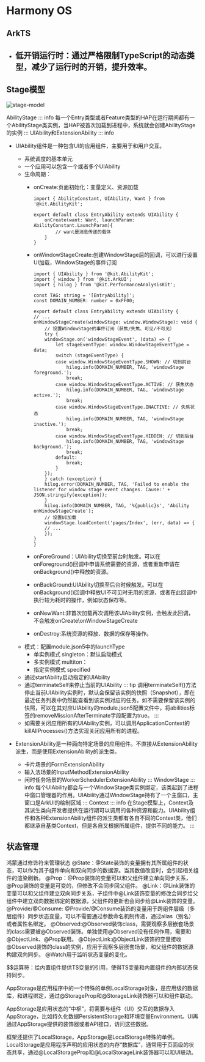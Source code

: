 # Harmony OS

## ArkTS
- 低开销运行时：通过严格限制TypeScript的动态类型，减少了运行时的开销，提升效率。
  - 

## Stage模型
![stage-model](../../../static/images/harmony/Stage-model.png)

AbilityStage
::: info 
每一个Entry类型或者Feature类型的HAP在运行期间都有一个AbilityStage类实例，当HAP被首次加载到进程中，系统就会创建AbilityStage的实例
:::
UIAbility和ExtensionAbility
::: info 
- UIAbility组件是一种包含UI的应用组件，主要用于和用户交互。
  - 系统调度的基本单元
  - 一个应用可以包含一个或者多个UIAbility
  - 生命周期：
    - onCreate:页面初始化：变量定义、资源加载
        ```ets
        import { AbilityConstant, UIAbility, Want } from '@kit.AbilityKit';

        export default class EntryAbility extends UIAbility {
            onCreate(want: Want, launchParam: AbilityConstant.LaunchParam){
                // want是消息传递的载体
            }
        }
        ```
    - onWindowStageCreate:创建WindowStage后的回调，可以进行设置UI加载，WindowStage的事件订阅
        ```ets
        import { UIAbility } from '@kit.AbilityKit';
        import { window } from '@kit.ArkUI';
        import { hilog } from '@kit.PerformanceAnalysisKit';

        const TAG: string = '[EntryAbility]';
        const DOMAIN_NUMBER: number = 0xFF00;

        export default class EntryAbility extends UIAbility {
        // ...
        onWindowStageCreate(windowStage: window.WindowStage): void {
            // 设置WindowStage的事件订阅（获焦/失焦、可见/不可见）
            try {
            windowStage.on('windowStageEvent', (data) => {
                let stageEventType: window.WindowStageEventType = data;
                switch (stageEventType) {
                case window.WindowStageEventType.SHOWN: // 切到前台
                    hilog.info(DOMAIN_NUMBER, TAG, 'windowStage foreground.');
                    break;
                case window.WindowStageEventType.ACTIVE: // 获焦状态
                    hilog.info(DOMAIN_NUMBER, TAG, 'windowStage active.');
                    break;
                case window.WindowStageEventType.INACTIVE: // 失焦状态
                    hilog.info(DOMAIN_NUMBER, TAG, 'windowStage inactive.');
                    break;
                case window.WindowStageEventType.HIDDEN: // 切到后台
                    hilog.info(DOMAIN_NUMBER, TAG, 'windowStage background.');
                    break;
                default:
                    break;
                }
            });
            } catch (exception) {
            hilog.error(DOMAIN_NUMBER, TAG, 'Failed to enable the listener for window stage event changes. Cause:' + JSON.stringify(exception));
            }
            hilog.info(DOMAIN_NUMBER, TAG, '%{public}s', 'Ability onWindowStageCreate');
            // 设置UI加载
            windowStage.loadContent('pages/Index', (err, data) => {
            // ...
            });
        }
        }
        ```
        
    - onForeGround：UIAbility切换至前台时触发。可以在onForeground()回调中申请系统需要的资源，或者重新申请在onBackground()中释放的资源。
    - onBackGround:UIAbility切换至后台时候触发。可以在onBackground()回调中释放UI不可见时无用的资源，或者在此回调中执行较为耗时的操作，例如状态保存等。
    - onNewWant:非首次加载再次调用该UIAbility实例，会触发此回调，不会触发onCreate\onWindowStageCreate
    - onDestroy:系统资源的释放、数据的保存等操作。
  - 模式：配置module.json5中的launchType
    - 单实例模式 singleton：默认启动模式
    - 多实例模式 multiton：
    - 指定实例模式 specified
  - 通过startAbility启动指定的UIAbility
  - 通过terminateSelf来停止当前的UIAbility
    ::: tip 
    调用terminateSelf()方法停止当前UIAbility实例时，默认会保留该实例的快照（Snapshot），即在最近任务列表中仍然能查看到该实例对应的任务。如不需要保留该实例的快照，可以在其对应UIAbility的module.json5配置文件中，将abilities标签的removeMissionAfterTerminate字段配置为true。
    :::
  - 如需要关闭应用所有的UIAbility实例，可以调用ApplicationContext的killAllProcesses()方法实现关闭应用所有的进程。   
  
- ExtensionAbility是一种面向特定场景的应用组件。不直接从ExtensionAbility派生，而是使用ExtensionAbility的派生类。
  - 卡片场景的FormExtensionAbility
  - 输入法场景的InputMethodExtensionAbility
  - 闲时任务场景的WorkerSchedulerExtensionAbility
:::
WindowStage
::: info 
每个UIAbility都会与一个WindowStage类实例绑定，该类起到了进程中窗口管理器的作用。UIAbility通过WindowStage持有了一个主窗口，主窗口是ArkUI的绘制区域
:::
Context
::: info 
在Stage模型上，Context及其派生类向开发者提供在运行期可以调用的各种资源和能力。UIAbility组件和各种ExtensionAbility组件的派生类都有各自不同的Context类，他们都继承自基类Context，但是各自又根据所属组件，提供不同的能力。
:::


## 状态管理
鸿蒙通过修饰符来管理状态
@State：@State装饰的变量拥有其所属组件的状态，可以作为其子组件单向和双向同步的数据源。当其数值改变时，会引起相关组件的渲染刷新。
@Prop：@Prop装饰的变量可以和父组件建立单向同步关系，@Prop装饰的变量是可变的，但修改不会同步回父组件。
@Link：@Link装饰的变量可以和父组件建立双向同步关系，子组件中@Link装饰变量的修改会同步给父组件中建立双向数据绑定的数据源，父组件的更新也会同步给@Link装饰的变量。
@Provide/@Consume: @Provide/@Consume装饰的变量用于跨组件层级（多层组件）同步状态变量，可以不需要通过参数命名机制传递，通过alias（别名）或者属性名绑定。
@Observed:@Observed装饰class，需要观察多层嵌套场景的class需要被@Observed装饰。单独使用@Observed没有任何作用，需要和@ObjectLink、@Prop联用。
@ObjectLink:@ObjectLink装饰的变量接收@Observed装饰的class的实例，应用于观察多层嵌套场景，和父组件的数据源构建双向同步。
@Watch用于监听状态变量的变化。

$$运算符：给内置组件提供TS变量的引用，使得TS变量和内置组件的内部状态保持同步。

AppStorage是应用程序中的一个特殊的单例LocalStorage对象，是应用级的数据库，和进程绑定，通过@StorageProp和@StorageLink装饰器可以和组件联动。

AppStorage是应用状态的“中枢”，将需要与组件（UI）交互的数据存入AppStorage，比如持久化数据PersistentStorage和环境变量Environment。UI再通过AppStorage提供的装饰器或者API接口，访问这些数据。

框架还提供了LocalStorage，AppStorage是LocalStorage特殊的单例。LocalStorage是应用程序声明的应用状态的内存“数据库”，通常用于页面级的状态共享，通过@LocalStorageProp和@LocalStorageLink装饰器可以和UI联动。
